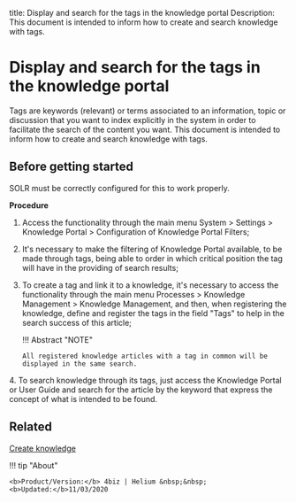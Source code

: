 title: Display and search for the tags in the knowledge portal
Description: This document is intended to inform how to create and search knowledge with tags.

# Display and search for the tags in the knowledge portal

Tags are keywords (relevant) or terms associated to an information, topic or discussion that you want to index explicitly in the system in order to facilitate the search of the content you want. This document is intended to inform how to create and search knowledge with tags.

## Before getting started

SOLR must be correctly configured for this to work properly.

**Procedure**

1. Access the functionality through the main menu System > Settings > Knowledge Portal > Configuration of Knowledge Portal Filters;

2.	It's necessary to make the filtering of Knowledge Portal available, to be made through tags, being able to order in which critical position the tag will have in the providing of search results;

3.	To create a tag and link it to a knowledge, it's necessary to access the functionality through the main menu Processes > Knowledge Management > Knowledge Management, and then, when registering the knowledge, define and register the tags in the field "Tags" to help in the search success of this article;


    !!! Abstract "NOTE"  

        All registered knowledge articles with a tag in common will be displayed in the same search.


4\. To search knowledge through its tags, just access the Knowledge Portal or User Guide and search for the article by the keyword that express the concept of what is intended to be found.

Related
-----------

[Create knowledge](/en-us/4biz-helium/processes/knowledge/use/create-knowledge.html)


!!! tip "About"

    <b>Product/Version:</b> 4biz | Helium &nbsp;&nbsp;
    <b>Updated:</b>11/03/2020

